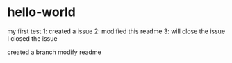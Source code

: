 # hello-world
my first test
1: created a issue
2: modified this readme
3: will close the issue
I closed the issue

created a branch
modify readme

